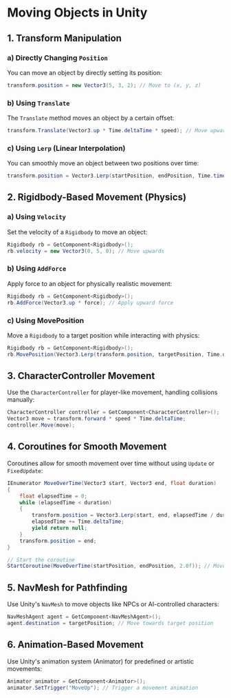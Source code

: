

# Moving Objects in Unity

## 1. Transform Manipulation

### a) Directly Changing `Position`
You can move an object by directly setting its position:

```csharp
transform.position = new Vector3(5, 3, 2); // Move to (x, y, z)
```

### b) Using `Translate`
The `Translate` method moves an object by a certain offset:

```csharp
transform.Translate(Vector3.up * Time.deltaTime * speed); // Move upwards
```

### c) Using `Lerp` (Linear Interpolation)
You can smoothly move an object between two positions over time:

```csharp
transform.position = Vector3.Lerp(startPosition, endPosition, Time.time * speed);
```

## 2. Rigidbody-Based Movement (Physics)

### a) Using `Velocity`
Set the velocity of a `Rigidbody` to move an object:

```csharp
Rigidbody rb = GetComponent<Rigidbody>();
rb.velocity = new Vector3(0, 5, 0); // Move upwards
```

### b) Using `AddForce`
Apply force to an object for physically realistic movement:

```csharp
Rigidbody rb = GetComponent<Rigidbody>();
rb.AddForce(Vector3.up * force); // Apply upward force
```

### c) Using MovePosition
Move a `Rigidbody` to a target position while interacting with physics:

```csharp
Rigidbody rb = GetComponent<Rigidbody>();
rb.MovePosition(Vector3.Lerp(transform.position, targetPosition, Time.deltaTime * speed));
```

## 3. CharacterController Movement
Use the `CharacterController` for player-like movement, handling collisions manually:

```csharp
CharacterController controller = GetComponent<CharacterController>();
Vector3 move = transform.forward * speed * Time.deltaTime;
controller.Move(move);
```

## 4. Coroutines for Smooth Movement
Coroutines allow for smooth movement over time without using `Update` or `FixedUpdate`:

```csharp
IEnumerator MoveOverTime(Vector3 start, Vector3 end, float duration)
{
    float elapsedTime = 0;
    while (elapsedTime < duration)
    {
        transform.position = Vector3.Lerp(start, end, elapsedTime / duration);
        elapsedTime += Time.deltaTime;
        yield return null;
    }
    transform.position = end;
}

// Start the coroutine
StartCoroutine(MoveOverTime(startPosition, endPosition, 2.0f)); // Move over 2 seconds
```

## 5. NavMesh for Pathfinding
Use Unity's `NavMesh` to move objects like NPCs or AI-controlled characters:

```csharp
NavMeshAgent agent = GetComponent<NavMeshAgent>();
agent.destination = targetPosition; // Move towards target position
```

## 6. Animation-Based Movement
Use Unity's animation system (Animator) for predefined or artistic movements:

```csharp
Animator animator = GetComponent<Animator>();
animator.SetTrigger("MoveUp"); // Trigger a movement animation
```

```

